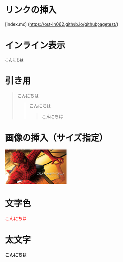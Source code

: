 # リンクの挿入

[index.md] (https://out-in062.github.io/githubpagetest/)

# インライン表示

`こんにちは`

# 引き用

> こんにちは
>
> > こんにちは
> >
> > > こんにちは

# 画像の挿入（サイズ指定）

<img width="200" alt="スパイダーマン1" src="スパイダーマン１.webp">

# 文字色

<font color="Red">こんにちは</font>

# 太文字

**こんにちは**

